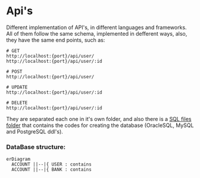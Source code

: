 # Api's

Different implementation of API's, in different languages and frameworks. All of them follow the same schema, implemented in defferent ways, also, they have the same end points, such as:

```console
# GET
http://localhost:{port}/api/user/
http://localhost:{port}/api/user/:id

# POST
http://localhost:{port}/api/user/

# UPDATE
http://localhost:{port}/api/user/:id

# DELETE
http://localhost:{port}/api/user/:id
```

They are separated each one in it's own folder, and also there is a [SQL files folder](https://github.com/rafaeltxc/Api-s/tree/main/dataBase) that contains the codes for creating the database (OracleSQL, MySQL and PostgreSQL ddl's).

### DataBase structure:
```mermaid
erDiagram
  ACCOUNT ||--|{ USER : contains
  ACCOUNT ||--|{ BANK : contains
```

